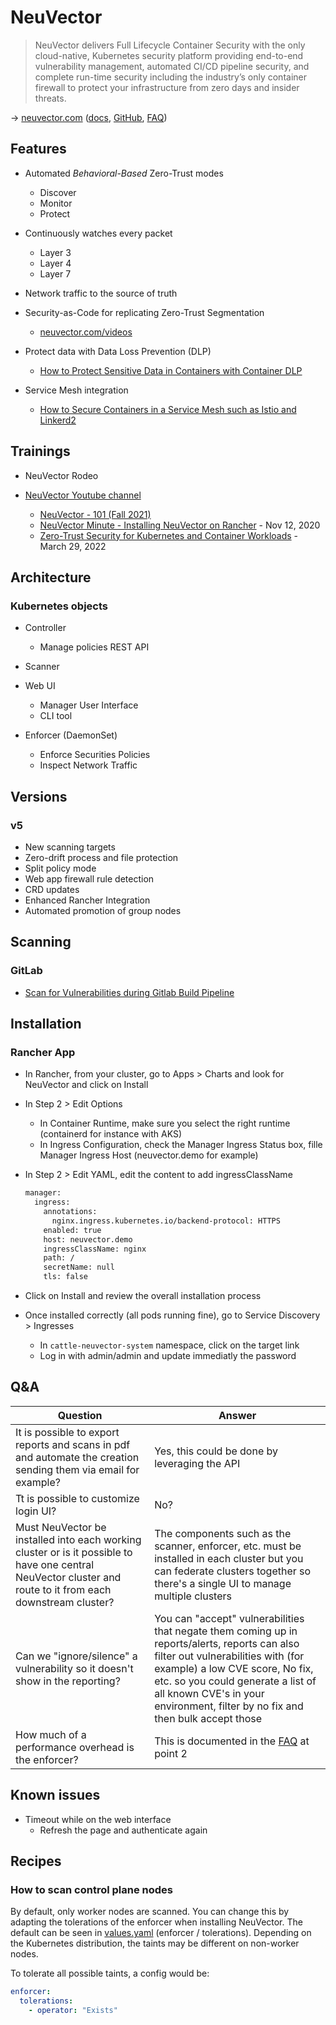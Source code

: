# NeuVector

> NeuVector delivers Full Lifecycle Container Security with the only cloud-native, Kubernetes security platform providing end-to-end vulnerability management, automated CI/CD pipeline security, and complete run-time security including the industry’s only container firewall to protect your infrastructure from zero days and insider threats.

→ [neuvector.com](https://neuvector.com/) ([docs](https://docs.neuvector.com/), [GitHub](https://github.com/neuvector/neuvector), [FAQ](https://neuvector.com/wp-content/uploads/2019/05/NeuVector-Customer-FAQ.pdf))

## Features

* Automated _Behavioral-Based_ Zero-Trust modes
  * Discover
  * Monitor
  * Protect

* Continuously watches every packet
  * Layer 3
  * Layer 4
  * Layer 7

* Network traffic to the source of truth

* Security-as-Code for replicating Zero-Trust Segmentation
  * [neuvector.com/videos](https://neuvector.com/videos/the-neuvector-minute-security-policy-as-code/)

* Protect data with Data Loss Prevention (DLP)
  * [How to Protect Sensitive Data in Containers with Container DLP](https://blog.neuvector.com/article/protect-sensitive-data-with-container-dlp)

* Service Mesh integration
  * [How to Secure Containers in a Service Mesh such as Istio and Linkerd2](https://neuvector.com/videos/secure-containers-in-service-mesh-istio/)

## Trainings

* NeuVector Rodeo

* [NeuVector Youtube channel](https://www.youtube.com/channel/UCpAoVOdUS0i7T92cszeRVoQ)
  * [NeuVector - 101 (Fall 2021)](https://www.youtube.com/watch?v=9ihaBr_QGzQ)
  * [NeuVector Minute - Installing NeuVector on Rancher](https://www.youtube.com/watch?v=cc8nA7nxuDc) - Nov 12, 2020
  * [Zero-Trust Security for Kubernetes and Container Workloads](https://www.youtube.com/watch?v=SzNbJ7W3Mik) - March 29, 2022

## Architecture

### Kubernetes objects

* Controller
  * Manage policies REST API

* Scanner

* Web UI
  * Manager User Interface
  * CLI tool

* Enforcer (DaemonSet)
  * Enforce Securities Policies
  * Inspect Network Traffic

## Versions

### v5

* New scanning targets
* Zero-drift process and file protection
* Split policy mode
* Web app firewall rule detection
* CRD updates
* Enhanced Rancher Integration
* Automated promotion of group nodes

## Scanning

### GitLab

* [Scan for Vulnerabilities during Gitlab Build Pipeline](https://docs.neuvector.com/scanning/build/gitlab)

## Installation

### Rancher App

* In Rancher, from your cluster, go to Apps > Charts and look for NeuVector and click on Install
* In Step 2 > Edit Options
  * In Container Runtime, make sure you select the right runtime (containerd for instance with AKS)
  * In Ingress Configuration, check the Manager Ingress Status box, fille Manager Ingress Host (neuvector.demo for example)
* In Step 2 > Edit YAML, edit the content to add ingressClassName

  ```bash
  manager:
    ingress:
      annotations:
        nginx.ingress.kubernetes.io/backend-protocol: HTTPS
      enabled: true
      host: neuvector.demo
      ingressClassName: nginx
      path: /
      secretName: null
      tls: false
  ```

* Click on Install and review the overall installation process
* Once installed correctly (all pods running fine), go to Service Discovery > Ingresses
  * In `cattle-neuvector-system` namespace, click on the target link
  * Log in with admin/admin and update immediatly the password

## Q&A

Question | Answer
-------- | ------
It is possible to export reports and scans in pdf and automate the creation sending them via email for example? | Yes, this could be done by leveraging the API
Tt is possible to customize login UI? | No?
Must NeuVector be installed into each working cluster or is it possible to have one central NeuVector cluster and route to it from each downstream cluster? | The components such as the scanner, enforcer, etc. must be installed in each cluster but you can federate clusters together so there's a single UI to manage multiple clusters
Can we "ignore/silence" a vulnerability so it doesn't show in the reporting? | You can "accept" vulnerabilities that negate them coming up in reports/alerts, reports can also filter out vulnerabilities with (for example) a low CVE score, No fix, etc. so you could generate a list of all known CVE's in your environment, filter by no fix and then bulk accept those
How much of a performance overhead is the enforcer? | This is documented in the [FAQ](https://neuvector.com/wp-content/uploads/2019/05/NeuVector-Customer-FAQ.pdf) at point 2

## Known issues

* Timeout while on the web interface
  * Refresh the page and authenticate again

## Recipes

### How to scan control plane nodes

By default, only worker nodes are scanned. You can change this by adapting the tolerations of the enforcer when installing NeuVector. The default can be seen in [values.yaml](https://github.com/neuvector/neuvector-helm/blob/master/charts/core/values.yaml) (enforcer / tolerations). Depending on the Kubernetes distribution, the taints may be different on non-worker nodes.

To tolerate all possible taints, a config would be:

```yaml
enforcer:
  tolerations:
    - operator: "Exists"
```
